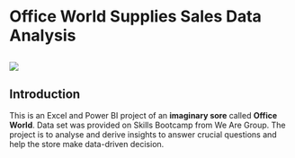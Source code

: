 # Office World Supplies Sales Data Analysis

![](Intro_image_Office_Supplies.jpg)
---

## Introduction
This is an Excel and Power BI project of an **imaginary sore** called **Office World**. Data set was provided on Skills Bootcamp from We Are Group. The project is to analyse and derive insights to answer crucial questions and help the store make data-driven decision. 
